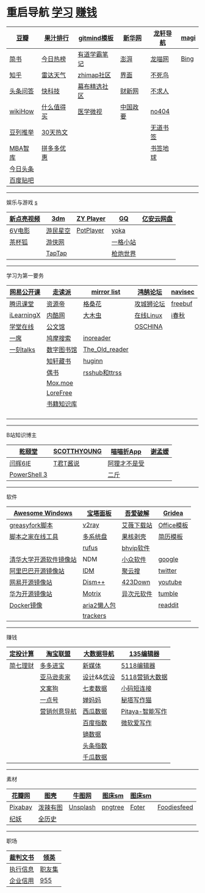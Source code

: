 # 重启导航 [学习](https://vincentsui.github.io/%E5%AD%A6%E4%B9%A0) [赚钱](https://vincentsui.github.io/%E8%B5%9A%E9%92%B1)

| [豆瓣](https://www.douban.com/)             | [果汁排行](http://guozhivip.com/rank/)                     | [gitmind模板](https://gitmind.cn/app/template?lang=zh) | [新华网](http://xinhuanet.com/)                              | [龙轩导航](http://ilxdh.com/)              | [magi](https://magi.com/)     |
| ------------------------------------------- | ---------------------------------------------------------- | ------------------------------------------------------ | ------------------------------------------------------------ | ------------------------------------------ | ----------------------------- |
| [简书](https://www.jianshu.com/)            | [今日热榜](https://tophub.today/)                          | [有道学霸笔记](http://xueba.youdao.com/web/index.html) | [澎湃](https://www.thepaper.cn/)                             | [龙喵网](https://ailongmiao.com/)          | [Bing](https://www.bing.com/) |
| [知乎](https://www.zhihu.com/)              | [雷达天气](http://www.weather.com.cn/radar/index.shtml?DB) | [zhimap社区](https://zhimap.com/gallery)               | [界面](https://www.jiemian.com/)                             | [不死鸟](https://dalao.ru/)                |                               |
| [头条问答](https://wukong.toutiao.com/)     | [快科技](http://rank.kkj.cn/?hddog)                        | [幕布精选社区](https://mubu.com/explore#16)            | [财新网](http://www.caixin.com/)                             | [不求人](https://www.bqrdh.com/)           |                               |
| [wikiHow](https://zh.wikihow.com/)          | [什么值得买](https://www.smzdm.com/)                       | [医学微视](https://www.mvyxws.com/)                    | [中国政要](http://cpc.people.com.cn/GB/64162/394696/index.html) | [no404](https://www.no404.me/)             |                               |
| [豆列推举](https://www.douban.com/doulist/) | [30天热文](https://post.smzdm.com/hot_30/)                 |                                                        |                                                              | [无道书签](https://nav.ujuji.com/)         |                               |
| [MBA智库](https://wiki.mbalib.com/)         | [拼多多优惠](https://youhui.pinduoduo.com/)                |                                                        |                                                              | [书签地球](https://www.bookmarkearth.com/) |                               |
| [今日头条](https://www.toutiao.com/)        |                                                            |                                                        |                                                              |                                            |                               |
| [百度贴吧](https://tieba.baidu.com/)        |                                                            |                                                        |                                                              |                                            |                               |

---

娱乐与游戏  [s](https://vincentsui.github.io/sex)

| [新点亮视频](https://dianliang521.github.io/xindianliangshipin/index.html) | [3dm](https://3dmgame.com/)       | [ZY Player](http://zyplayer.fun/)             | [GQ](https://www.gq.com.cn/)       | [亿安云网盘](https://pan.i95cloud.com/login) |
| ------------------------------------------------------------ | --------------------------------- | --------------------------------------------- | ---------------------------------- | -------------------------------------------- |
| [6V电影](http://www.66s.cc/)                                 | [游民星空](https://gamersky.com/) | [PotPlayer](https://www.lanzoux.com/b0gw7r0h) | [yoka](http://www.yoka.com/)       |                                              |
| [茶杯狐](https://www.cupfox.com/)                            | [游侠网](https://www.ali213.net/) |                                               | [一格小站](https://yigeplus.xyz/)  |                                              |
|                                                              | [TapTap](https://www.taptap.com/) |                                               | [枪炮世界](http://pewpewpew.work/) |                                              |

---

学习为第一要务

| [网易公开课](https://open.163.com/)                 | [走读派](http://www.zoudupai.com/)                    | [mirror list](https://www.library.ac.cn/)                    | [鸿鹄论坛](http://bbs.hh010.com/)    | [navisec](https://navisec.it/)     |
| --------------------------------------------------- | ----------------------------------------------------- | ------------------------------------------------------------ | ------------------------------------ | ---------------------------------- |
| [腾讯课堂](https://ke.qq.com/)                      | [资源帝](http://shu.ziyuandi.cn/)                     | [格桑花](http://www.20009.net/)                              | [攻城狮论坛](http://bbs.vlan5.com/)  | [freebuf](http://www.freebuf.com/) |
| [iLearningX](https://ilearningx.huawei.com/portal/) | [内酷网](http://neikuw.com/)                          | [大木虫](http://www.4243.net/)                               | [在线Linux](https://distrotest.net/) | [i春秋](https://www.ichunqiu.com/) |
| [学堂在线](https://www.xuetangx.com/)               | [公文馆](http://gongwenguan.com/)                     |                                                              | [OSCHINA](https://www.oschina.net/)  |                                    |
| [一席](https://yixi.tv/#/home)                      | [鸠摩搜索](https://www.jiumodiary.com/)               | [inoreader](https://vincentsui.github.io/92.247.181.40)      |                                      |                                    |
| [一刻talks](http://www.yiketalks.com/)              | [数字图书馆](https://31sanyi.neocities.org/user.html) | [The_Old_reader](https://vincentsui.github.io/theoldreader.com) |                                      |                                    |
|                                                     | [知轩藏书](http://www.zxcs.me/)                       | [huginn](https://huginn.cn/)                                 |                                      |                                    |
|                                                     | [偶书](https://obook.cc/)                             | [rsshub和ttrss](https://www.ioiox.com/archives/94.html)      |                                      |                                    |
|                                                     | [Mox.moe](https://mox.moe/)                           |                                                              |                                      |                                    |
|                                                     | [LoreFree](https://ebook2.lorefree.com/)              |                                                              |                                      |                                    |
|                                                     | [书籍知识库](https://book.zhishikoo.com/)             |                                                              |                                      |                                    |
|                                                     |                                                       |                                                              |                                      |                                    |
|                                                     |                                                       |                                                              |                                      |                                    |
|                                                     |                                                       |                                                              |                                      |                                    |
|                                                     |                                                       |                                                              |                                      |                                    |

---

B站知识博主 

| [乾颐堂](https://space.bilibili.com/412127397/)             | [SCOTTHYOUNG](https://space.bilibili.com/386871393/) | [喵喵折App](https://space.bilibili.com/338748561/) | [谢孟媛](https://www.bilibili.com/video/BV12b4111733) |
| ----------------------------------------------------------- | ---------------------------------------------------- | -------------------------------------------------- | ----------------------------------------------------- |
| [闫辉6IE](https://space.bilibili.com/105690033/)            | [T君T酱说](https://space.bilibili.com/8188433/)      | [阿狸才不是受](https://space.bilibili.com/453972/) |                                                       |
| [PowerShell 3](https://www.bilibili.com/video/BV1Bx411g7gD) |                                                      | [二斤](https://space.bilibili.com/133901828/)      |                                                       |

---

软件

| [Awesome Windows](https://github.com/Awesome-Windows/Awesome) | [宝塔面板](https://www.bt.cn/)                               | [吾爱破解](https://www.52pojie.cn/forum-16-1.html)    | [Gridea](https://gridea.dev/)                                |
| ------------------------------------------------------------ | ------------------------------------------------------------ | ----------------------------------------------------- | ------------------------------------------------------------ |
| [greasyfork脚本](https://greasyfork.org/zh-CN/scripts)       | [v2ray](https://github.com/2dust/v2rayN/releases)            | [艾薇下载站](https://www.aiweibk.com/)                | [Office模板](http://www.officeplus.cn/Template/Home.shtml)   |
| [脚本之家在线工具 ](http://tools.jb51.net/)                  | [多系统盘](https://www.ventoy.net/cn/index.html)             | [果核剥壳](https://www.ghpym.com/)                    | [简历模板](https://github.com/dyweb/awesome-resume-for-chinese) |
|                                                              | [rufus](http://rufus.ie/)                                    | [bhvip软件](http://pan.lanzou.com/u/彪煌qq1846055318) |                                                              |
| [清华大学开源软件镜像站](https://mirrors.tuna.tsinghua.edu.cn/) | NDM                                                          | [小众软件](http://www.appinn.com/)                    | [google](https://www.google.com/)                            |
| [阿里巴巴开源镜像站](https://developer.aliyun.com/mirror/)   | [IDM](https://carrotchou.lanzoux.com/b0gwopzc)               | [聚云搜](https://jsznopi.lanzoux.com/b01h6ckzc)       | [twitter](https://twitter.com/)                              |
| [网易开源镜像站](http://mirrors.163.com/)                    | [Dism++](http://www.chuyu.me/zh-Hans/index.html)             | [423Down](https://www.423down.com/)                   | [youtube](https://youtube.com/)                              |
| [华为开源镜像站](https://mirrors.huaweicloud.com/home)       | [Motrix](https://motrix.app/zh-CN)                           | [异次元软件](https://www.iplaysoft.com/)              | [tumble](https://www.tumblr.com/)                            |
| [Docker镜像](https://hub.daocloud.io/)                       | [aria2懒人包](http://aria2c.com/archiver/aria2.zip)          |                                                       | [readdit](http://www.reddit.com/)                            |
|                                                              | [trackers](https://raw.githubusercontent.com/ngosang/trackerslist/master/trackers_best.txt) |                                                       |                                                              |

---

赚钱

| [定投计算](http://data.eastmoney.com/money/calc/FundCalcDTSY.html) | [淘宝联盟](https://pub.alimama.com/)      | [大数据导航](http://hao.199it.com/)                          | [135编辑器](https://www.135editor.com/)                      |
| ------------------------------------------------------------ | ----------------------------------------- | ------------------------------------------------------------ | ------------------------------------------------------------ |
| [简七理财](https://www.jane7.com/)                           | [多多进宝](https://jinbao.pinduoduo.com/) | [新媒体](http://123.meibp.com/)                              | [5118编辑器](https://www.5ce.com/?t=zhihu&id=398193048)      |
|                                                              | [亚马逊卖家](https://www.amz123.com/)     | [设计](https://hao.shejidaren.com/)&&[优设](https://hao.uisdc.com/) | [5118营销大数据](https://www.5118.com/)                      |
|                                                              | [文案狗](http://www.wenangou.com/)        | [七麦数据](https://www.qimai.cn/)                            | [小码短连接](https://xiaomark.com/)                          |
|                                                              | [一点号](https://mp.yidianzixun.com/)     | [婵妈妈](https://www.chanmama.com/)                          | [秘塔写作猫](https://xiezuocat.com/#/?s=ilxdh)               |
|                                                              | [营销创意导航](https://www.addog.vip/)    | [西瓜数据](http://data.xiguaji.com/)                         | [Pitaya-智能写作](https://web.mypitaya.com/works?bd_source=lxdh) |
|                                                              |                                           | [百度指数](http://index.baidu.com/v2/index.html)             | [微软爱写作](https://aimwriting.mtutor.engkoo.com/)          |
|                                                              |                                           | [镝数据](https://www.dydata.io/)                             |                                                              |
|                                                              |                                           | [头条指数](https://index.toutiao.com/)                       |                                                              |
|                                                              |                                           | [千瓜数据](http://www.qian-gua.com/)                         |                                                              |

---

素材

| [花瓣网](http://huaban.com/)     | [图壳](https://imgkr.com/)            | [牛图网](https://niupic.com/)     | [图床sm](https://sm.ms/)        | [图床sm](https://sm.ms/)    |                                             |
| -------------------------------- | ------------------------------------- | --------------------------------- | ------------------------------- | --------------------------- | ------------------------------------------- |
| [Pixabay](https://pixabay.com/)  | [泼辣有图](http://www.polayoutu.com/) | [Unsplash](https://unsplash.com/) | [pngtree](https://pngtree.com/) | [Foter](https://foter.com/) | [Foodiesfeed](https://www.foodiesfeed.com/) |
| [纪妖](https://www.cbaigui.com/) | [全历史](https://www.allhistory.com/) |                                   |                                 |                             |                                             |

---

职场

| [裁判文书](https://wenshu.court.gov.cn/) | [领英](https://www.linkedin.com/)               |
| ---------------------------------------- | ----------------------------------------------- |
| [执行信息](http://zxgk.court.gov.cn/)    | [职友集](https://jobui.com/)                    |
| [企业信用](http://gsxt.gdgs.gov.cn/)     | [955](https://github.com/formulahendry/955.WLB) |

 

